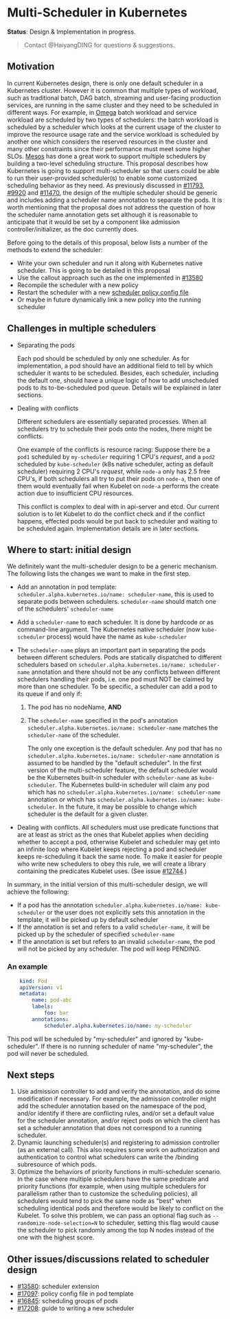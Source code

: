# Multi-Scheduler in Kubernetes

**Status**: Design & Implementation in progress.

> Contact @HaiyangDING for questions & suggestions.

## Motivation

In current Kubernetes design, there is only one default scheduler in a Kubernetes cluster.
However it is common that multiple types of workload, such as traditional batch, DAG batch, streaming and user-facing production services,
are running in the same cluster and they need to be scheduled in different ways. For example, in
[Omega](http://research.google.com/pubs/pub41684.html) batch workload and service workload are scheduled by two types of schedulers:
the batch workload is scheduled by a scheduler which looks at the current usage of the cluster to improve the resource usage rate
and the service workload is scheduled by another one which considers the reserved resources in the
cluster and many other constraints since their performance must meet some higher SLOs.
[Mesos](http://mesos.apache.org/) has done a great work to support multiple schedulers by building a
two-level scheduling structure. This proposal describes how Kubernetes is going to support multi-scheduler
so that users could be able to run their user-provided scheduler(s) to enable some customized scheduling
behavior as they need. As previously discussed in [#11793](https://github.com/kubernetes/kubernetes/issues/11793),
[#9920](https://github.com/kubernetes/kubernetes/issues/9920) and [#11470](https://github.com/kubernetes/kubernetes/issues/11470),
the design of the multiple scheduler should be generic and includes adding a scheduler name annotation to separate the pods.
It is worth mentioning that the proposal does not address the question of how the scheduler name annotation gets
set although it is reasonable to anticipate that it would be set by a component like admission controller/initializer,
as the doc currently does.

Before going to the details of this proposal, below lists a number of the methods to extend the scheduler:

- Write your own scheduler and run it along with Kubernetes native scheduler. This is going to be detailed in this proposal
- Use the callout approach such as the one implemented in [#13580](https://github.com/kubernetes/kubernetes/issues/13580)
- Recompile the scheduler with a new policy
- Restart the scheduler with a new [scheduler policy config file](https://git.k8s.io/examples/staging/scheduler-policy-config.json)
- Or maybe in future dynamically link a new policy into the running scheduler

## Challenges in multiple schedulers

- Separating the pods

    Each pod should be scheduled by only one scheduler. As for implementation, a pod should
    have an additional field to tell by which scheduler it wants to be scheduled. Besides,
    each scheduler, including the default one, should have a unique logic of how to add unscheduled
    pods to its to-be-scheduled pod queue. Details will be explained in later sections.

- Dealing with conflicts

    Different schedulers are essentially separated processes. When all schedulers try to schedule
    their pods onto the nodes, there might be conflicts.

    One example of the conflicts is resource racing: Suppose there be a `pod1` scheduled by
    `my-scheduler` requiring 1 CPU's *request*, and a `pod2` scheduled by `kube-scheduler` (k8s native
    scheduler, acting as default scheduler) requiring 2 CPU's *request*, while `node-a` only has 2.5
    free CPU's, if both schedulers all try to put their pods on `node-a`, then one of them would eventually
    fail when Kubelet on `node-a` performs the create action due to insufficient CPU resources.

    This conflict is complex to deal with in api-server and etcd. Our current solution is to let Kubelet
    to do the conflict check and if the conflict happens, effected pods would be put back to scheduler
    and waiting to be scheduled again. Implementation details are in later sections.

## Where to start: initial design

We definitely want the multi-scheduler design to be a generic mechanism. The following lists the changes
we want to make in the first step.

- Add an annotation in pod template: `scheduler.alpha.kubernetes.io/name: scheduler-name`, this is used to
separate pods between schedulers. `scheduler-name` should match one of the schedulers' `scheduler-name`
- Add a `scheduler-name` to each scheduler. It is done by hardcode or as command-line argument. The
Kubernetes native scheduler (now `kube-scheduler` process) would have the name as `kube-scheduler`
- The `scheduler-name` plays an important part in separating the pods between different schedulers.
Pods are statically dispatched to different schedulers based on `scheduler.alpha.kubernetes.io/name: scheduler-name`
annotation and there should not be any conflicts between different schedulers handling their pods, i.e. one pod must
NOT be claimed by more than one scheduler. To be specific, a scheduler can add a pod to its queue if and only if:
    1. The pod has no nodeName, **AND**
    2. The `scheduler-name` specified in the pod's annotation `scheduler.alpha.kubernetes.io/name: scheduler-name`
    matches the `scheduler-name` of the scheduler.

        The only one exception is the default scheduler. Any pod that has no `scheduler.alpha.kubernetes.io/name: scheduler-name`
        annotation is assumed to be handled by the "default scheduler". In the first version of the multi-scheduler feature,
        the default scheduler would be the Kubernetes built-in scheduler with `scheduler-name` as `kube-scheduler`.
        The Kubernetes build-in scheduler will claim any pod which has no `scheduler.alpha.kubernetes.io/name: scheduler-name`
        annotation or which has `scheduler.alpha.kubernetes.io/name: kube-scheduler`. In the future, it may be possible to
        change which scheduler is the default for a given cluster.

- Dealing with conflicts. All schedulers must use predicate functions that are at least as strict as
the ones that Kubelet applies when deciding whether to accept a pod, otherwise Kubelet and scheduler
may get into an infinite loop where Kubelet keeps rejecting a pod and scheduler keeps re-scheduling
it back the same node. To make it easier for people who write new schedulers to obey this rule, we will
create a library containing the predicates Kubelet uses. (See issue [#12744](https://github.com/kubernetes/kubernetes/issues/12744).)

In summary, in the initial version of this multi-scheduler design, we will achieve the following:

- If a pod has the annotation `scheduler.alpha.kubernetes.io/name: kube-scheduler` or the user does not explicitly
sets this annotation in the template, it will be picked up by default scheduler
- If the annotation is set and refers to a valid `scheduler-name`, it will be picked up by the scheduler of
specified `scheduler-name`
- If the annotation is set but refers to an invalid `scheduler-name`, the pod will not be picked by any scheduler.
The pod will keep PENDING.

### An example

```yaml
    kind: Pod
    apiVersion: v1
    metadata:
        name: pod-abc   
        labels:
            foo: bar
        annotations:
            scheduler.alpha.kubernetes.io/name: my-scheduler
```

This pod will be scheduled by "my-scheduler" and ignored by "kube-scheduler". If there is no running scheduler
of name "my-scheduler", the pod will never be scheduled.

## Next steps

1. Use admission controller to add and verify the annotation, and do some modification if necessary. For example, the
admission controller might add the scheduler annotation based on the namespace of the pod, and/or identify if
there are conflicting rules, and/or set a default value for the scheduler annotation, and/or reject pods on
which the client has set a scheduler annotation that does not correspond to a running scheduler.
2. Dynamic launching scheduler(s) and registering to admission controller (as an external call). This also
requires some work on authorization and authentication to control what schedulers can write the /binding
subresource of which pods.
3. Optimize the behaviors of priority functions in multi-scheduler scenario. In the case where multiple schedulers have
the same predicate and priority functions (for example, when using multiple schedulers for parallelism rather than to
customize the scheduling policies), all schedulers would tend to pick the same node as "best" when scheduling identical
pods and therefore would be likely to conflict on the Kubelet. To solve this problem, we can pass
an optional flag such as `--randomize-node-selection=N` to scheduler, setting this flag would cause the scheduler to pick
randomly among the top N nodes instead of the one with the highest score.

## Other issues/discussions related to scheduler design

- [#13580](https://github.com/kubernetes/kubernetes/pull/13580): scheduler extension
- [#17097](https://github.com/kubernetes/kubernetes/issues/17097): policy config file in pod template
- [#16845](https://github.com/kubernetes/kubernetes/issues/16845): scheduling groups of pods
- [#17208](https://github.com/kubernetes/kubernetes/issues/17208): guide to writing a new scheduler

